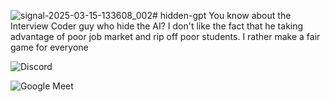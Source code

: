 ![signal-2025-03-15-133608_002](https://github.com/user-attachments/assets/c6c64714-49cc-4bd0-a55b-c7b37acb86cf)# hidden-gpt
You know about the Interview Coder guy who hide the AI? I don't like the fact that he taking advantage of poor job market and rip off poor students. I rather make a fair game for everyone

![Discord](https://github.com/user-attachments/assets/bae3cba3-a358-4fbb-b965-79f195a48bc0)

![Google Meet](https://github.com/user-attachments/assets/9a3db4df-edad-4056-be52-082a902c664d)
